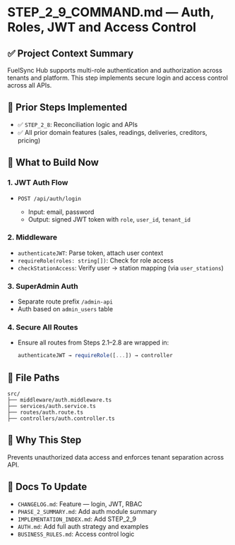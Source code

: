 # STEP\_2\_9\_COMMAND.md — Auth, Roles, JWT and Access Control

## ✅ Project Context Summary

FuelSync Hub supports multi-role authentication and authorization across tenants and platform. This step implements secure login and access control across all APIs.

## 📌 Prior Steps Implemented

* ✅ `STEP_2_8`: Reconciliation logic and APIs
* ✅ All prior domain features (sales, readings, deliveries, creditors, pricing)

## 🚧 What to Build Now

### 1. JWT Auth Flow

* `POST /api/auth/login`

  * Input: email, password
  * Output: signed JWT token with `role`, `user_id`, `tenant_id`

### 2. Middleware

* `authenticateJWT`: Parse token, attach user context
* `requireRole(roles: string[])`: Check for role access
* `checkStationAccess`: Verify user → station mapping (via `user_stations`)

### 3. SuperAdmin Auth

* Separate route prefix `/admin-api`
* Auth based on `admin_users` table

### 4. Secure All Routes

* Ensure all routes from Steps 2.1–2.8 are wrapped in:

  ```ts
  authenticateJWT → requireRole([...]) → controller
  ```

## 📁 File Paths

```
src/
├── middleware/auth.middleware.ts
├── services/auth.service.ts
├── routes/auth.route.ts
├── controllers/auth.controller.ts
```

## 🧠 Why This Step

Prevents unauthorized data access and enforces tenant separation across API.

## 🧾 Docs To Update

* `CHANGELOG.md`: Feature — login, JWT, RBAC
* `PHASE_2_SUMMARY.md`: Add auth module summary
* `IMPLEMENTATION_INDEX.md`: Add STEP\_2\_9
* `AUTH.md`: Add full auth strategy and examples
* `BUSINESS_RULES.md`: Access control logic
